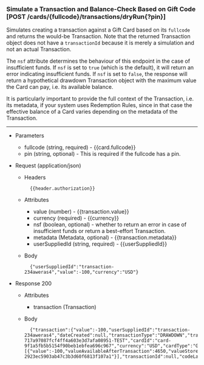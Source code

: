 ### Simulate a Transaction and Balance-Check Based on Gift Code [POST /cards/{fullcode}/transactions/dryRun{?pin}]
<a name="post-transaction-by-code-dryRun-anchor"></a>
Simulates creating a transaction against a Gift Card based on its `fullcode` and returns the would-be Transaction. Note that the returned Transaction object does not have a `transactionId` because it is merely a simulation and not an actual Transaction.

The `nsf` attribute determines the behaviour of this endpoint in the case of insufficient funds. If `nsf` is set to `true` (which is the default), it will return an error indicating insufficient funds. 
If `nsf` is set to `false`, the response will return a hypothetical drawdown Transaction object with the maximum value the Card can pay, i.e. its available balance. 

It is particularly important to provide the full context of the Transaction, i.e. its metadata, if your system uses Redemption Rules, since in that case the 
effective balance of a Card varies depending on the metadata of the Transaction.

---

+ Parameters
    + fullcode (string, required) - {{card.fullcode}}
    + pin (string, optional) - This is required if the fullcode has a pin.

+ Request (application/json)
    + Headers
    
            {{header.authorization}}

    + Attributes
        + value (number) - {{transaction.value}}
        + currency (required) - {{currency}}
        + nsf (boolean, optional) - whether to return an error in case of insufficient funds or return a best-effort Transaction.
        + metadata (Metadata, optional) - {{transaction.metadata}}
        + userSuppliedId (string, required) - {{userSuppliedId}}

    + Body 
    
            {"userSuppliedId":"transaction-234aweras4","value":-100,"currency":"USD"}
    
+ Response 200
    + Attributes
        + transaction (Transaction)

    + Body

            {"transaction":{"value":-100,"userSuppliedId":"transaction-234aweras4","dateCreated":null,"transactionType":"DRAWDOWN","transactionAccessMethod":"RAWCODE","valueAvailableAfterTransaction":4650,"giftbitUserId":"user-717a97087fcf4ff4a603e3d7afa08951-TEST","cardId":"card-9f1a5fb5b5154f90beb1ebfea696c967","currency":"USD","cardType":"GIFT_CARD","transactionBreakdown":[{"value":-100,"valueAvailableAfterTransaction":4650,"valueStoreId":"value-2923ec5903ab47c3b3d60f6813f107a1"}],"transactionId":null,"codeLastFour":"NC3D"}}
